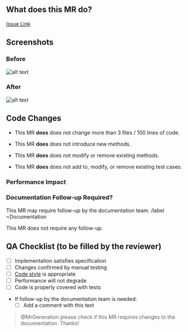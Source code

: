 ## What does this MR do?

<!--Insert the link to a GitHub issue in (), or describe the changes if there is no issue -->
[Issue Link]()

## Screenshots  <!-- Optional, very helpful for the reviewer colleagues from other teams -->

### Before

![alt text](https://example.com/before.png)

### After

![alt text](https://example.com/after.png)

## Code Changes

* This MR
  **does**  <!-- KEEP ONLY ONE -->
  does not  <!-- OF THESE LINES -->
  change more than 3 files / 100 lines of code.

  <!-- If so, what’s the connection? Or, could you split it into multiple MRs? -->

* This MR
  **does**  <!-- KEEP ONLY ONE -->
  does not  <!-- OF THESE LINES -->
  introduce new methods.

  <!-- If so, are they tested? -->

* This MR
  **does**  <!-- KEEP ONLY ONE -->
  does not  <!-- OF THESE LINES -->
  modify or remove existing methods.

  <!-- If so, did you modify/remove their tests, as well? -->

* This MR
  **does**  <!-- KEEP ONLY ONE -->
  does not  <!-- OF THESE LINES -->
  add to, modify, or remove existing test cases.

  <!-- If so, explain. -->

### Performance Impact  <!-- Optional -->

<!--
Does your MR optimize (or degrade) performance?
If so, apply the label and explain here.

Consider that some of OTRS’s customers had
HUNDREDS of agents, overviews, and groups,
over 2,000 tickets a day,
and over 20,000,000 (!) tickets in all.
How do your performance changes scale on a system of this size?

(Remember, these are not edge cases we can ignore;
they are really big customers, and we want to keep their business!)
-->

### Documentation Follow-up Required?

<!-- Keep one of the two sections -->

<!--
If this MR does change:
- How the user experiences or uses the application
  - Visual appearance
  - Screen flow
  - Texts
- How the application is deployed an maintained
  - Deployment process
  - System requirements
  - Command line interfaces
 -->
This MR may require follow-up by the documentation team.
/label ~Documentation

<!--
Otherwise
-->
This MR does not require any follow-up.

## QA Checklist (to be filled by the reviewer)

- [ ] Implementation satisfies specification
- [ ] Changes confirmed by manual testing
- [ ] [Code style](https://git.zammad.com/zammad/zammad/-/wikis/Coding-style-guide) is appropriate
- [ ] Performance will not degrade
- [ ] Code is properly covered with tests
- If follow-up by the documentation team is needed:
  - [ ] Add a comment with this text
> @<!-- don't treat this as a mention until copied -->MrGeneration please check if this MR requires changes to the documentation. Thanks!
